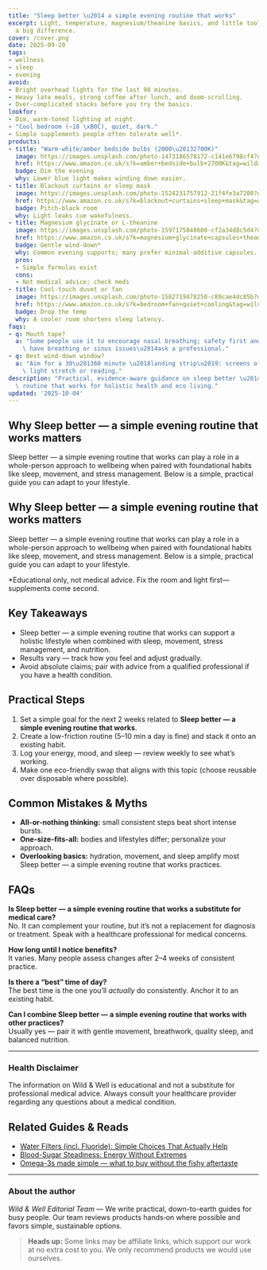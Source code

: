 ```yaml
---
title: "Sleep better \u2014 a simple evening routine that works"
excerpt: Light, temperature, magnesium/theanine basics, and little tools that make
  a big difference.
cover: /cover.png
date: 2025-09-20
tags:
- wellness
- sleep
- evening
avoid:
- Bright overhead lights for the last 90 minutes.
- Heavy late meals, strong coffee after lunch, and doom-scrolling.
- Over-complicated stacks before you try the basics.
lookfor:
- Dim, warm-toned lighting at night.
- "Cool bedroom (~18 \xB0C), quiet, dark."
- Simple supplements people often tolerate well*.
products:
- title: "Warm-white/amber bedside bulbs (2000\u20132700K)"
  image: https://images.unsplash.com/photo-1473186578172-c141e6798cf4?q=80&w=1200
  href: https://www.amazon.co.uk/s?k=amber+bedside+bulb+2700K&tag=wildandwell0c-21
  badge: Dim the evening
  why: Lower blue light makes winding down easier.
- title: Blackout curtains or sleep mask
  image: https://images.unsplash.com/photo-1524231757912-21f4fe3a7200?q=80&w=1200
  href: https://www.amazon.co.uk/s?k=blackout+curtains+sleep+mask&tag=wildandwell0c-21
  badge: Pitch-black room
  why: Light leaks cue wakefulness.
- title: Magnesium glycinate or L-theanine
  image: https://images.unsplash.com/photo-1597175848608-cf2a34d8c5d4?q=80&w=1200
  href: https://www.amazon.co.uk/s?k=magnesium+glycinate+capsules+theanine&tag=wildandwell0c-21
  badge: Gentle wind-down*
  why: Common evening supports; many prefer minimal-additive capsules.
  pros:
  - Simple formulas exist
  cons:
  - Not medical advice; check meds
- title: Cool-touch duvet or fan
  image: https://images.unsplash.com/photo-1582719478250-c89cae4dc85b?q=80&w=1200
  href: https://www.amazon.co.uk/s?k=bedroom+fan+quiet+cooling&tag=wildandwell0c-21
  badge: Drop the temp
  why: A cooler room shortens sleep latency.
faqs:
- q: Mouth tape?
  a: "Some people use it to encourage nasal breathing; safety first and avoid if you\
    \ have breathing or sinus issues\u2014ask a professional."
- q: Best wind-down window?
  a: "Aim for a 30\u201360 minute \u2018landing strip\u2019: screens off, lights low,\
    \ light stretch or reading."
description: "Practical, evidence-aware guidance on sleep better \u2014 a simple evening\
  \ routine that works for holistic health and eco living."
updated: '2025-10-04'
---
```


## Why Sleep better — a simple evening routine that works matters
Sleep better — a simple evening routine that works can play a role in a whole-person approach to wellbeing when paired with foundational habits like sleep, movement, and stress management. Below is a simple, practical guide you can adapt to your lifestyle.

## Why Sleep better — a simple evening routine that works matters
Sleep better — a simple evening routine that works can play a role in a whole-person approach to wellbeing when paired with foundational habits like sleep, movement, and stress management. Below is a simple, practical guide you can adapt to your lifestyle.

*Educational only, not medical advice. Fix the room and light first—supplements come second.

## Key Takeaways
- Sleep better — a simple evening routine that works can support a holistic lifestyle when combined with sleep, movement, stress management, and nutrition.
- Results vary — track how you feel and adjust gradually.
- Avoid absolute claims; pair with advice from a qualified professional if you have a health condition.


## Practical Steps
1. Set a simple goal for the next 2 weeks related to **Sleep better — a simple evening routine that works**.
2. Create a low-friction routine (5–10 min a day is fine) and stack it onto an existing habit.
3. Log your energy, mood, and sleep — review weekly to see what’s working.
4. Make one eco-friendly swap that aligns with this topic (choose reusable over disposable where possible).


## Common Mistakes & Myths
- **All-or-nothing thinking:** small consistent steps beat short intense bursts.
- **One-size-fits-all:** bodies and lifestyles differ; personalize your approach.
- **Overlooking basics:** hydration, movement, and sleep amplify most Sleep better — a simple evening routine that works practices.


## FAQs
**Is Sleep better — a simple evening routine that works a substitute for medical care?**  
No. It can complement your routine, but it’s not a replacement for diagnosis or treatment. Speak with a healthcare professional for medical concerns.

**How long until I notice benefits?**  
It varies. Many people assess changes after 2–4 weeks of consistent practice.

**Is there a “best” time of day?**  
The best time is the one you’ll *actually* do consistently. Anchor it to an existing habit.

**Can I combine Sleep better — a simple evening routine that works with other practices?**  
Usually yes — pair it with gentle movement, breathwork, quality sleep, and balanced nutrition.


---

### Health Disclaimer
The information on Wild & Well is educational and not a substitute for professional medical advice. Always consult your healthcare provider regarding any questions about a medical condition.


## Related Guides & Reads
- [Water Filters (incl. Fluoride): Simple Choices That Actually Help](water-filters.md)
- [Blood-Sugar Steadiness: Energy Without Extremes](blood-sugar-steadiness.md)
- [Omega-3s made simple — what to buy without the fishy aftertaste](omega-3-fish-oil-guide.md)

---

### About the author
*Wild & Well Editorial Team* — We write practical, down-to-earth guides for busy people. Our team reviews products hands‑on where possible and favors simple, sustainable options.

> **Heads up:** Some links may be affiliate links, which support our work at no extra cost to you. We only recommend products we would use ourselves.
